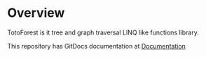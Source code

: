 # Overview

TotoForest is it tree and graph traversal LINQ like functions library.

This repository has GitDocs documentation at [Documentation](https://app.gitbook.com/o/AzlVMayXtCouxYSPhoeO/s/G4Y8pq1ZEZ44nGqzIXtP/ "mention")

